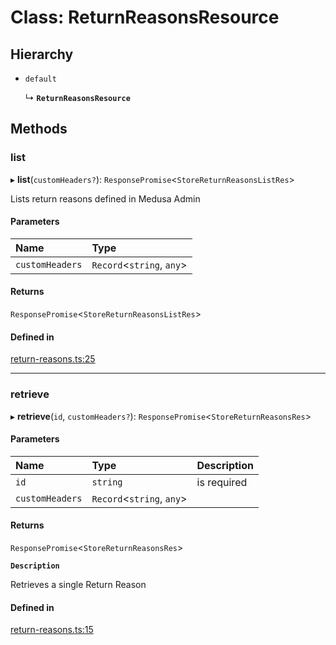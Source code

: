 # Class: ReturnReasonsResource

## Hierarchy

- `default`

  ↳ **`ReturnReasonsResource`**

## Methods

### list

▸ **list**(`customHeaders?`): `ResponsePromise`<`StoreReturnReasonsListRes`\>

Lists return reasons defined in Medusa Admin

#### Parameters

| Name | Type |
| :------ | :------ |
| `customHeaders` | `Record`<`string`, `any`\> |

#### Returns

`ResponsePromise`<`StoreReturnReasonsListRes`\>

#### Defined in

[return-reasons.ts:25](https://github.com/medusajs/medusa/blob/33df8122b/packages/medusa-js/src/resources/return-reasons.ts#L25)

___

### retrieve

▸ **retrieve**(`id`, `customHeaders?`): `ResponsePromise`<`StoreReturnReasonsRes`\>

#### Parameters

| Name | Type | Description |
| :------ | :------ | :------ |
| `id` | `string` | is required |
| `customHeaders` | `Record`<`string`, `any`\> |  |

#### Returns

`ResponsePromise`<`StoreReturnReasonsRes`\>

**`Description`**

Retrieves a single Return Reason

#### Defined in

[return-reasons.ts:15](https://github.com/medusajs/medusa/blob/33df8122b/packages/medusa-js/src/resources/return-reasons.ts#L15)
